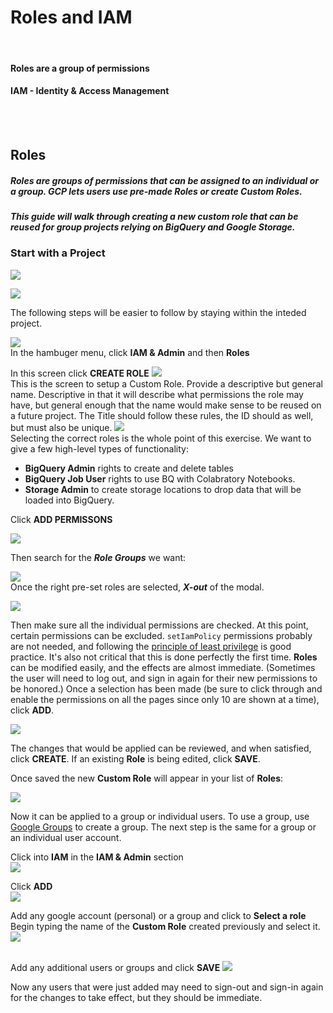 # Roles and IAM

<br>


#### Roles are a group of permissions
#### IAM - Identity & Access Management
<br><br>




## Roles

##### Roles are groups of permissions that can be assigned to an individual or a group. GCP lets users use pre-made Roles or create Custom Roles.
##### This guide will walk through creating a new custom role that can be reused for group projects relying on BigQuery and Google Storage. 


### Start with a Project
![](../assets/project.png)


![](../assets/selection.png)

The following steps will be easier to follow by staying within the inteded project.

![](../assets/roles.png)<br>In the hambuger menu, click <b>IAM & Admin</b> and then <b>Roles</b>

In this screen click <b>CREATE ROLE</b>
![](../assets/create_role.jpg)
<br>
This is the screen to setup a Custom Role. Provide a descriptive but general name. Descriptive in that it will describe what permissions the role may have, but general enough that the name would make sense to be reused on a future project. The Title should follow these rules, the ID should as well, but must also be unique. 
![](../assets/custom_role.png)
<br>
Selecting the correct roles is the whole point of this exercise. We want to give a few high-level types of functionality: 
* <b>BigQuery Admin</b> rights to create and delete tables
* <b>BigQuery Job User</b> rights to use BQ with Colabratory Notebooks.
* <b>Storage Admin</b> to create storage locations to drop data that will be loaded into BigQuery.

Click <b>ADD PERMISSONS</b>

![](../assets/add_perms.png)

Then search for the <b><i>Role Groups</b></i> we want:

![](../assets/bq_job_user.png)<br>
Once the right pre-set roles are selected, <b><i>X-out</b></i> of the modal. 

![](../assets/adding_perms.png)<br>

Then make sure all the individual permissions are checked. At this point, certain permissions can be excluded. `setIamPolicy` permissions probably are not needed, and following the [principle of least privilege](https://en.wikipedia.org/wiki/Principle_of_least_privilege) is good practice.
It's also not critical that this is done perfectly the first time. <b>Roles</b> can be modified easily, and the effects are almost immediate. (Sometimes the user will need to log out, and sign in again for their new permissions to be honored.)
Once a selection has been made (be sure to click through and enable the permissions on all the pages since only 10 are shown at a time), click <b>ADD</b>. 

![](../assets/review.png)


The changes that would be applied can be reviewed, and when satisfied, click <b>CREATE</b>. If an existing <b>Role</b> is being edited, click <b>SAVE</b>.

Once saved the new <b>Custom Role</b> will appear in your list of <b>Roles</b>:

![](../assets/saved_role.png)

Now it can be applied to a group or individual users. 
To use a group, use [Google Groups](https://groups.google.com) to create a group. The next step is the same for a group or an individual user account.

Click into <b>IAM</b> in the <b>IAM & Admin</b> section<br>
![](../assets/iam.png)


Click <b>ADD</b> <br>
![](../assets/add_p.png)



Add any google account (personal) or a group and click to <b>Select a role</b> 
Begin typing the name of the <b>Custom Role</b> created previously and select it. <br>
![](../assets/adding_group.png)
<br><br>

Add any additional users or groups and click <b>SAVE</b>
![](../assets/save_assignment.png)


Now any users that were just added may need to sign-out and sign-in again for the changes to take effect, but they should be immediate. 